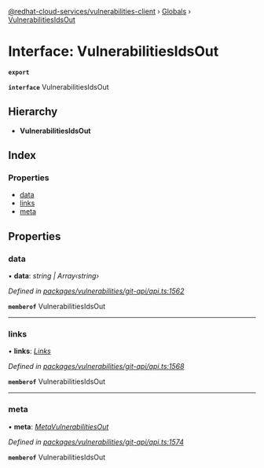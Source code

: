 [@redhat-cloud-services/vulnerabilities-client](../README.md) › [Globals](../globals.md) › [VulnerabilitiesIdsOut](vulnerabilitiesidsout.md)

# Interface: VulnerabilitiesIdsOut

**`export`** 

**`interface`** VulnerabilitiesIdsOut

## Hierarchy

* **VulnerabilitiesIdsOut**

## Index

### Properties

* [data](vulnerabilitiesidsout.md#data)
* [links](vulnerabilitiesidsout.md#links)
* [meta](vulnerabilitiesidsout.md#meta)

## Properties

###  data

• **data**: *string | Array‹string›*

*Defined in [packages/vulnerabilities/git-api/api.ts:1562](https://github.com/RedHatInsights/javascript-clients/blob/master/packages/vulnerabilities/git-api/api.ts#L1562)*

**`memberof`** VulnerabilitiesIdsOut

___

###  links

• **links**: *[Links](links.md)*

*Defined in [packages/vulnerabilities/git-api/api.ts:1568](https://github.com/RedHatInsights/javascript-clients/blob/master/packages/vulnerabilities/git-api/api.ts#L1568)*

**`memberof`** VulnerabilitiesIdsOut

___

###  meta

• **meta**: *[MetaVulnerabilitiesOut](metavulnerabilitiesout.md)*

*Defined in [packages/vulnerabilities/git-api/api.ts:1574](https://github.com/RedHatInsights/javascript-clients/blob/master/packages/vulnerabilities/git-api/api.ts#L1574)*

**`memberof`** VulnerabilitiesIdsOut
